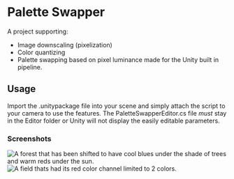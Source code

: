 # Palette Swapper

A project supporting:
* Image downscaling (pixelization)
* Color quantizing
* Palette swapping based on pixel luminance
made for the Unity built in pipeline.

## Usage
Import the .unitypackage file into your scene and simply attach the script to your camera to use the features. The PaletteSwapperEditor.cs file *must* stay in the Editor folder or Unity will not display the easily editable parameters.

### Screenshots
![A forest that has been shifted to have cool blues under the shade of trees and warm reds under the sun.](main/DemoScreenshots/PaletteSwap_1.png)
![A field thats had its red color channel limited to 2 colors.](main/DemoScreenshots/PaletteSwap_0.png)
